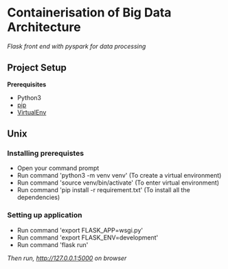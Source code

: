 
# Containerisation of Big Data Architecture
*Flask front end with pyspark for data processing*
## Project Setup
**Prerequisites**
- Python3
- [pip](https://pip.pypa.io/en/stable/installation/)
- [VirtualEnv](https://virtualenv.pypa.io/en/latest/installation.html#via-pip)
## Unix
### Installing prerequistes
- Open your command prompt
- Run command 'python3 -m venv venv' (To create a virtual environment)
- Run command 'source venv/bin/activate' (To enter virtual environment)
- Run command 'pip install -r requirement.txt' (To install all the dependencies)
  
### Setting up application
- Run command 'export FLASK_APP=wsgi.py'
- Run command 'export FLASK_ENV=development'
- Run command 'flask run'
  
*Then run, http://127.0.0.1:5000 on browser* 

